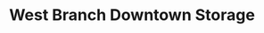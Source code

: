 ---
title: "West Branch Downtown Storage"
url: /west-branch/west-branch-downtown-storage/
shop: storage rental
---